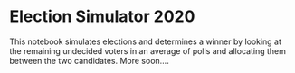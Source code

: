 # Election Simulator 2020

This notebook simulates elections and determines a winner by looking at the remaining undecided voters in an average of polls and allocating them between the two candidates. More soon....